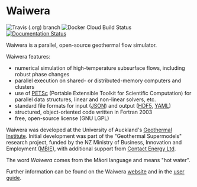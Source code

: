 Waiwera
=======

![Travis (.org) branch](https://img.shields.io/travis/waiwera/waiwera/testing?label=build%3Atesting) ![Docker Cloud Build Status](https://img.shields.io/docker/cloud/build/waiwera/waiwera) [![Documentation Status](https://readthedocs.org/projects/waiwera/badge/?version=latest)](https://waiwera.readthedocs.io/en/latest/?badge=latest)

Waiwera is a parallel, open-source geothermal flow simulator.

Waiwera features:

- numerical simulation of high-temperature subsurface flows, including robust phase changes
- parallel execution on shared- or distributed-memory computers and clusters
- use of [PETSc](https://www.mcs.anl.gov/petsc/) (Portable Extensible Toolkit for Scientific Computation) for parallel data structures, linear and non-linear solvers, etc.
- standard file formats for input ([JSON](http://www.json.org)) and output ([HDF5](https://portal.hdfgroup.org/display/HDF5/HDF5), [YAML](http://www.yaml.org/about.html))
- structured, object-oriented code written in Fortran 2003
- free, open-source license (GNU LGPL)

Waiwera was developed at the University of Auckland's [Geothermal Institute](http://www.geothermal.auckland.ac.nz/). Initial development was part of the "Geothermal Supermodels" research project, funded by the NZ Ministry of Business, Innovation and Employment ([MBIE](https://www.mbie.govt.nz/)), with additional support from [Contact Energy Ltd](https://contact.co.nz/).

The word *Waiwera* comes from the Māori language and means "hot water".

Further information can be found on the Waiwera [website](https://waiwera.github.io/) and in the [user guide](https://waiwera.readthedocs.io/).
